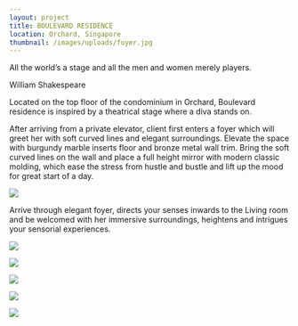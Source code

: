 ```yaml
---
layout: project
title: BOULEVARD RESIDENCE
location: Orchard, Singapore
thumbnail: /images/uploads/foyer.jpg
---
```


All the world’s a stage and all the men and women merely players.

William Shakespeare

Located on the top floor of the condominium in Orchard, Boulevard residence is inspired by a theatrical stage where a diva stands on.

After arriving from a private elevator, client first enters a foyer which will greet her with soft curved lines and elegant surroundings. Elevate the space with burgundy marble inserts floor and bronze metal wall trim. Bring the soft curved lines on the wall and place a full height mirror with modern classic molding, which ease the stress from hustle and bustle and lift up the mood for great start of a day.

![](/images/uploads/living-room.jpg)

Arrive through elegant foyer, directs your senses inwards to the Living room and be welcomed with her immersive surroundings, heightens and intrigues your sensorial experiences.

![](/images/uploads/2021.11.22-dining.jpg)

![](/images/uploads/master-bedroom.jpg)

![](/images/uploads/bedroom-front-tv-wall.jpg)

![](/images/uploads/bathroom.jpg)

![](/images/uploads/study-room.jpg)
